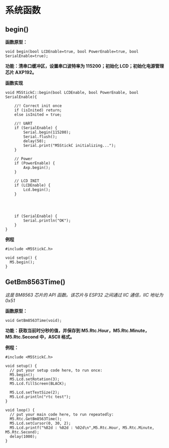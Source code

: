 # 系统函数

##  begin()

**函数原型：**

`void begin(bool LCDEnable=true, bool PowerEnable=true, bool SerialEnable=true);`

<!-- `fillScreen(color)` # for micropython -->

**功能：清串口缓冲区，设置串口波特率为 115200；初始化 LCD；初始化电源管理芯片 AXP192。**

**函数实现**

```arduino
void M5StickC::begin(bool LCDEnable, bool PowerEnable, bool SerialEnable){

	//! Correct init once
	if (isInited) return;
	else isInited = true;

	//! UART
	if (SerialEnable) {
		Serial.begin(115200);
		Serial.flush();
		delay(50);
		Serial.print("M5StickC initializing...");
	}

    // Power
	if (PowerEnable) {
		Axp.begin();
	}

	// LCD INIT
	if (LCDEnable) {
		Lcd.begin();
	}




	if (SerialEnable) {
		Serial.println("OK");
	}
}
```

**例程**

```arduino
#include <M5StickC.h>

void setup() {
  M5.begin();
}
```

## GetBm8563Time()

*这是 BM8563 芯片的 API 函数。该芯片与 ESP32 之间通过 IIC 通信，IIC 地址为 0x51*

**函数原型：**

`void GetBm8563Time(void);`

**功能：获取当前时分秒的值，并保存到 M5.Rtc.Hour，M5.Rtc.Minute，M5.Rtc.Second 中，ASCII 格式。**

**例程：**
```arduino
#include <M5StickC.h>

void setup() {
  // put your setup code here, to run once:
  M5.begin();
  M5.Lcd.setRotation(3);
  M5.Lcd.fillScreen(BLACK);

  M5.Lcd.setTextSize(2);
  M5.Lcd.println("rtc test");
}

void loop() {
  // put your main code here, to run repeatedly:
  M5.Rtc.GetBm8563Time();
  M5.Lcd.setCursor(0, 30, 2);
  M5.Lcd.printf("%02d : %02d : %02d\n",M5.Rtc.Hour, M5.Rtc.Minute, M5.Rtc.Second);
  delay(1000);
}
```